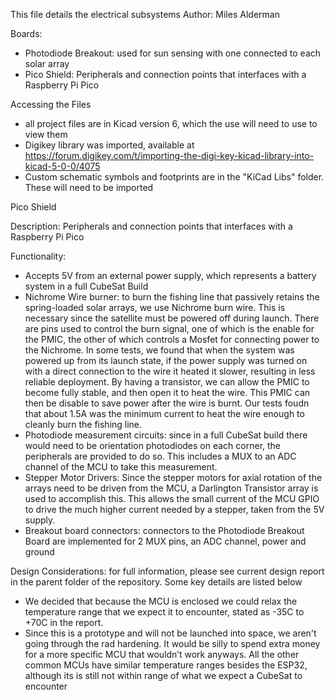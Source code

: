 This file details the electrical subsystems
Author: Miles Alderman

Boards:
- Photodiode Breakout: used for sun sensing with one connected to each solar array
- Pico Shield: Peripherals and connection points that interfaces with a Raspberry Pi Pico

Accessing the Files
- all project files are in Kicad version 6, which the use will need to use to view them
- Digikey library was imported, available at https://forum.digikey.com/t/importing-the-digi-key-kicad-library-into-kicad-5-0-0/4075
- Custom schematic symbols and footprints are in the "KiCad Libs" folder. These will need to be imported


Pico Shield

Description: Peripherals and connection points that interfaces with a Raspberry Pi Pico

Functionality:
- Accepts 5V from an external power supply, which represents a battery system in a full CubeSat Build
- Nichrome Wire burner: to burn the fishing line that passively retains the spring-loaded solar arrays, we use Nichrome burn wire. This is necessary since the satellite must be powered off during launch. There are pins used to control the burn signal, one of which is the enable for the PMIC, the other of which controls a Mosfet for connecting power to the Nichrome. In some tests, we found that when the system was powered up from its launch state, if the power supply was turned on with a direct connection to the wire it heated it slower, resulting in less reliable deployment. By having a transistor, we can allow the PMIC to become fully stable, and then open it to heat the wire. This PMIC can then be disable to save power after the wire is burnt. Our tests foudn that about 1.5A was the minimum current to heat the wire enough to cleanly burn the fishing line.
- Photodiode measurement circuits: since in a full CubeSat build there would need to be orientation photodiodes on each corner, the peripherals are provided to do so. This includes a MUX to an ADC channel of the MCU to take this measurement.
- Stepper Motor Drivers: Since the stepper motors for axial rotation of the arrays need to be driven from the MCU, a Darlington Transistor array is used to accomplish this. This allows the small current of the MCU GPIO to drive the much higher current needed by a stepper, taken from the 5V supply. 
- Breakout board connectors: connectors to the Photodiode Breakout Board are implemented for 2 MUX pins, an ADC channel, power and ground



Design Considerations: for full information, please see current design report in the parent folder of the repository. Some key details are listed below
- We decided that because the MCU is enclosed we could relax the temperature range that we expect it to encounter, stated as -35C to +70C in the report. 
- Since this is a prototype and will not be launched into space, we aren't going through the rad hardening. It would be silly to spend extra money for a more specific MCU that wouldn’t work anyways. All the other common MCUs have similar temperature ranges besides the ESP32, although its is still not within range of what we expect a CubeSat to encounter